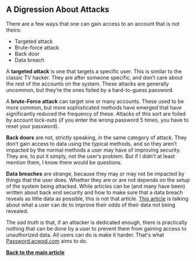 ## A Digression About Attacks ##
There are a few ways that one can gain access to an account that is not theirs:
* Targeted attack
* Brute-force attack
* Back door
* Data breach

A **targeted attack** is one that targets a specific user. This is similar to the classic TV hacker. They are after someone specific, and don’t care about the rest of the accounts on the system. These attacks are generally uncommon, but they’re the ones foiled by a hard-to-guess password.

A **brute-Force attack** can target one or many accounts. These used to be more common, but more sophisticated methods have emerged that have significantly reduced the frequency of these. Attacks of this sort are foiled by account lock-outs (if you enter the wrong password 5 times, you have to reset your password).

**Back doors** are not, strictly speaking, in the same category of attack. They don’t gain access to data using the typical methods, and so they aren’t impacted by the normal methods a user may have of improving security. They are, to put it simply, not the user’s problem. But if I didn’t at least mention them, I know there would be questions.

**Data breaches** are strange, because they may or may not be impacted by things that the user does. Whether they are or are not depends on the setup of the system being attacked. While articles can be (and many have been) written about back end security and how to make sure that a data breach reveals as little data as possible, this is not that article. [This article](/discussion-of-passwords) is talking about what a user can do to improve their odds of their data not being revealed.

The *sad truth* is that, if an attacker is dedicated enough, there is practically nothing that can be done by a user to prevent them from gaining access to unauthorized data. All users can do is make it harder. That's what [Password.acwpd.com](http://password.acwpd.com) aims to do.

**[Back to the main article](/discussion-of-passwords)**